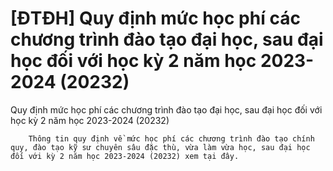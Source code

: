 # [ĐTĐH] Quy định mức học phí các chương trình đào tạo đại học, sau đại học đối với học kỳ 2 năm học 2023-2024 (20232)

Quy định mức học phí các chương trình đào tạo đại học, sau đại học đối với học kỳ 2 năm học 2023-2024 (20232)
        
	
		Thông tin quy định về mức học phí các chương trình đào tạo chính quy, đào tạo kỹ sư chuyên sâu đặc thù, vừa làm vừa học, sau đại học đối với kỳ 2 năm học 2023-2024 (20232) xem tại đây.